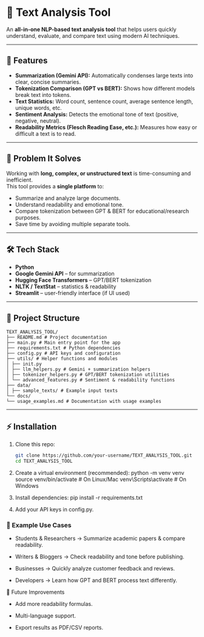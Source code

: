 # 📝 Text Analysis Tool  

An **all-in-one NLP-based text analysis tool** that helps users quickly understand, evaluate, and compare text using modern AI techniques.  

---

## 🚀 Features  

- **Summarization (Gemini API):** Automatically condenses large texts into clear, concise summaries.  
- **Tokenization Comparison (GPT vs BERT):** Shows how different models break text into tokens.  
- **Text Statistics:** Word count, sentence count, average sentence length, unique words, etc.  
- **Sentiment Analysis:** Detects the emotional tone of text (positive, negative, neutral).  
- **Readability Metrics (Flesch Reading Ease, etc.):** Measures how easy or difficult a text is to read.  

---

## 🎯 Problem It Solves  

Working with **long, complex, or unstructured text** is time-consuming and inefficient.  
This tool provides a **single platform** to:  
- Summarize and analyze large documents.  
- Understand readability and emotional tone.  
- Compare tokenization between GPT & BERT for educational/research purposes.  
- Save time by avoiding multiple separate tools.  

---

## 🛠 Tech Stack  

- **Python**  
- **Google Gemini API** – for summarization  
- **Hugging Face Transformers** – GPT/BERT tokenization  
- **NLTK / TextStat** – statistics & readability  
- **Streamlit** – user-friendly interface (if UI used)  

---

## 📂 Project Structure  

````
TEXT_ANALYSIS_TOOL/
├── README.md # Project documentation
├── main.py # Main entry point for the app
├── requirements.txt # Python dependencies
├── config.py # API keys and configuration
├── utils/ # Helper functions and modules
│ ├── init.py
│ ├── llm_helpers.py # Gemini + summarization helpers
│ ├── tokenizer_helpers.py # GPT/BERT tokenization utilities
│ └── advanced_features.py # Sentiment & readability functions
├── data/
│ ├── sample_texts/ # Example input texts
└── docs/
└── usage_examples.md # Documentation with usage examples
````

---

## ⚡ Installation  

1. Clone this repo:  
   ```bash
   git clone https://github.com/your-username/TEXT_ANALYSIS_TOOL.git
   cd TEXT_ANALYSIS_TOOL

2. Create a virtual environment (recommended):
  python -m venv venv
  source venv/bin/activate   # On Linux/Mac
  venv\Scripts\activate      # On Windows

  3. Install dependencies:
  pip install -r requirements.txt

4. Add your API keys in config.py.
   

### 📌 Example Use Cases

- Students & Researchers → Summarize academic papers & compare readability.

- Writers & Bloggers → Check readability and tone before publishing.

- Businesses → Quickly analyze customer feedback and reviews.

- Developers → Learn how GPT and BERT process text differently.

🔮 Future Improvements

- Add more readability formulas.

- Multi-language support.

- Export results as PDF/CSV reports.
